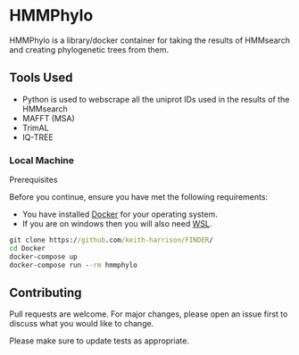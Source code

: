 # HMMPhylo
HMMPhylo is a library/docker container for taking the results of HMMsearch and creating phylogenetic trees from them.
## Tools Used
* Python is used to webscrape all the uniprot IDs used in the results of the HMMsearch
* MAFFT (MSA) 
* TrimAL 
* IQ-TREE

### Local Machine

Prerequisites

Before you continue, ensure you have met the following requirements:
* You have installed [Docker](https://docs.docker.com/get-docker/) for your operating system.
* If you are on windows then you will also need [WSL](https://docs.microsoft.com/en-us/windows/wsl/install-win10).
```bat
git clone https://github.com/keith-harrison/FINDER/
cd Docker
docker-compose up 
docker-compose run --rm hmmphylo
```

## Contributing
Pull requests are welcome. For major changes, please open an issue first to discuss what you would like to change.

Please make sure to update tests as appropriate.
